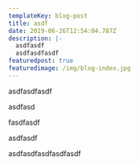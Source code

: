 ```yaml
---
templateKey: blog-post
title: asdf
date: 2019-06-26T12:54:04.787Z
description: |-
  asdfasdf
  asdfasdfasdf
featuredpost: true
featuredimage: /img/blog-index.jpg
---
```

asdfasdfasdf

asdfasd

fasdfasdf

asdfasdf

asdfasdfasdfasdfasdf

